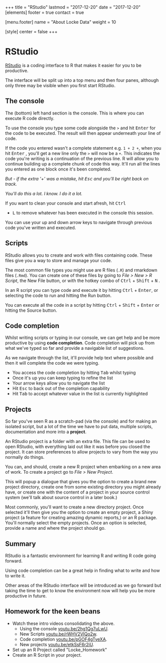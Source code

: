 +++ 
title = "RStudio" 
lastmod = "2017-12-20" 
date = "2017-12-20"
[elements] 
footer = true 
contact = true

[menu.footer] 
name = "About Locke Data" 
weight = 10

[style] 
center = false 
+++

RStudio
=======

[RStudio](http://rstudio.com) is a coding interface to R that makes it
easier for you to be productive.

The interface will be split up into a top menu and then four panes,
although only three may be visible when you first start RStudio.

The console
-----------

The (bottom) left hand section is the console. This is where you can
execute R code directly.

To use the console you type some code alongside the `>` and hit
<kbd>Enter</kbd> for the code to be executed. The result will then
appear underneath your line of code.

If the code you entered wasn't a complete statement e.g. `1 + 2 +`, when
you hit <kbd>Enter</kbd> , you'll get a new line only the `>` will now
be a `+`. This indicates the code you're writing is a continuation of
the previous line. R will allow you to continue building up a complete
chunk of code this way. It'll run all the lines you entered as one block
once it's been completed. 

*But - if the extra '+' was a mistake, hit <kbd> Esc</kbd> and you'll be right back on track.*

*You'll do this a lot. I know. I do it a lot.*


If you want to clean your console and start afresh, hit <kbd>Ctrl</kbd>
+ <kbd>L</kbd> to remove whatever has been executed in the console this
session.

You can use your up and down arrow keys to navigate through previous
code you've written and executed.

Scripts
-------

RStudio allows you to create and work with files containing code. These
files give you a way to store and manage your code.

The most common file types you might use are R files (`.R`) and
rmarkdown files (`.Rmd`). You can create one of these files by going to
*File &gt; New &gt; R Script*, the New File button, or with the hotkey
combo of <kbd>Ctrl</kbd> + <kbd>Shift</kbd> + <kbd>N</kbd> .

In an R script you can type code and execute it by hitting
<kbd>Ctrl</kbd> + <kbd>Enter</kbd>, or selecting the code to run and
hitting the Run button.

You can execute all the code in a script by hitting <kbd>Ctrl</kbd> +
<kbd>Shift</kbd> + <kbd>Enter</kbd> or hitting the Source button.

Code completion
---------------

Whilst writing scripts or typing in our console, we can get help and be
more productive by using **code completion**. Code completion will pick
up from what we've typed so far and provide a navigable list of
suggestions.

As we navigate through the list, it'll provide help text where possible
and then it will complete the code we were typing.

-   You access the code completion by hitting <kbd>Tab</kbd> whilst
    typing
-   Once it's up you can keep typing to refine the list
-   Your arrow keys allow you to navigate the list
-   Hit <kbd>Esc</kbd> to back out of the completion capability
-   Hit <kbd>Tab</kbd> to accept whatever value in the list is currently
    highlighted

Projects
--------

So far you've seen R as a scratch-pad (via the console) and for making
an isolated script, but a lot of the time we have to put data, multiple
scripts, documentation and more into a **project**.

An RStudio project is a folder with an extra file. This file can be used
to open RStudio, with everything laid out like it was before you closed
the project. It can store preferences to allow projects to vary from the
way you normally do things.

You can, and should, create a new R project when embarking on a new area
of work. To create a project go to *File &gt; New Project*.

This will popup a dialogue that gives you the option to create a brand
new project directory, create one from some existing directory you might
already have, or create one with the content of a project in your source
control system (we'll talk about source control in a later book.)

Most commonly, you'll want to create a new directory project. Once
selected it'll then give you the option to create an empty project, a
Shiny project (a feature for creating amazing dynamic reports,) or an R
package. You'll normally select the empty projects. Once an option is
selected, provide a name and where the project should go.

Summary
-------

RStudio is a fantastic environment for learning R and writing R code
going forward.

Using code completion can be a great help in finding what to write and
how to write it.

Other areas of the RStudio interface will be introduced as we go forward
but taking the time to get to know the environment now will help you be
more productive in future.

Homework for the keen beans
---------------------------

-   Watch these intro videos consolidating the above.
    -   Using the console
        [youtu.be/2hg1Qg7uLwU](https://youtu.be/2hg1Qg7uLwU).
    -   New Scripts
        [youtu.be/rWHV2VlQo2w](https://youtu.be/rWHV2VlQo2w).
    -   Code completion [youtu.be/pGOF4gTyeXA](youtu.be/pGOF4gTyeXA).
    -   New projects
        [youtu.be/etkSsF6r2iU](https://youtu.be/etkSsF6r2iU).
-   Set up an R Project called "Locke\_Homework"
-   Create an R Script in your project.

